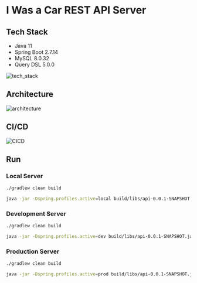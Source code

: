 # I Was a Car REST API Server

## Tech Stack

* Java 11
* Spring Boot 2.7.14
* MySQL 8.0.32
* Query DSL 5.0.0

![tech_stack](https://user-images.githubusercontent.com/38150034/267843538-6140acbc-7013-42f7-961f-f56565449095.png)

## Architecture

![architecture](https://user-images.githubusercontent.com/38150034/267847290-6714accf-0203-4053-85fa-96d474e5c132.png)

## CI/CD

![CICD](https://user-images.githubusercontent.com/38150034/267837841-e16ffad5-e2a7-4bc6-b1d6-1dcf6c23b205.png)

## Run

### Local Server

```bash
./gradlew clean build

java -jar -Dspring.profiles.active=local build/libs/api-0.0.1-SNAPSHOT.jar
```

### Development Server

```bash
./gradlew clean build

java -jar -Dspring.profiles.active=dev build/libs/api-0.0.1-SNAPSHOT.jar
```

### Production Server

```bash
./gradlew clean build

java -jar -Dspring.profiles.active=prod build/libs/api-0.0.1-SNAPSHOT.jar
```

